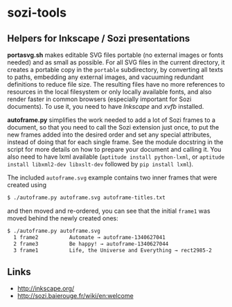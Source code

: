 # sozi-tools

## Helpers for Inkscape / Sozi presentations

**portasvg.sh** makes editable SVG files portable (no external images or fonts needed) and as small as possible.
For all SVG files in the current directory, it creates a portable copy in the `portable` subdirectory, by 
converting all texts to paths, embedding any external images, and vacuuming redundant definitions to reduce file size.
The resulting files have no more references to resources in the local filesystem or only locally available fonts, 
and also render faster in common browsers (especially important for Sozi documents).
To use it, you need to have *Inkscape* and *xvfb* installed.

**autoframe.py** simplifies the work needed to add a lot of Sozi frames to a document, so that you need to call the 
Sozi extension just once, to put the new frames added into the desired order and set any special attributes, instead 
of doing that for each single frame. See the module docstring in the script for more details on how to prepare your
document and calling it. 
You also need to have lxml available (`aptitude install python-lxml`, or `aptitude install libxml2-dev libxslt-dev` 
followed by `pip install lxml`).

The included `autoframe.svg` example contains two inner frames that were created using 

```sh
$ ./autoframe.py autoframe.svg autoframe-titles.txt
```

and then moved and re-ordered, you can see that the initial `frame1` was moved behind the newly created ones:

```sh
$ ./autoframe.py autoframe.svg
  1 frame2          Automate → autoframe-1340627041
  2 frame3          Be happy! → autoframe-1340627044
  3 frame1          Life, the Universe and Everything → rect2985-2
```

## Links
 * http://inkscape.org/
 * http://sozi.baierouge.fr/wiki/en:welcome

